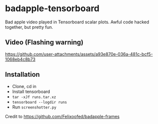 # badapple-tensorboard

Bad apple video played in Tensorboard scalar plots. Awful code hacked together, but pretty fun.

## Video (Flashing warning)

https://github.com/user-attachments/assets/a93e870e-036a-481c-bcf5-1068eb4c8b73


## Installation

- Clone, cd in
- Install tensorboard
- `tar -xJf runs.tar.xz`
- `tensorboard --logdir runs`
- Run `screenshotter.py`

Credit to https://github.com/Felixoofed/badapple-frames

<!--Listen so I did this before I started tracking stuff with Hackatime, but I still think it's a fun thing to upload and share with the world. So they require five minutes. I'll write this and perhaps spend some time tiding up the scripts. Although the main deliverable is a non-interactive video anyways, so maybe this doesn't qualify for SOM. We'll see.-->
